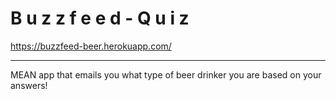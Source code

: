 # B u z z f e e d - Q u i z

https://buzzfeed-beer.herokuapp.com/

---------------------------

MEAN app that emails you what type of beer drinker you are based on your answers!
